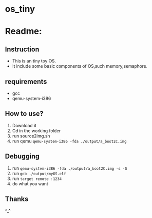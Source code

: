 # os_tiny

# Readme:
## Instruction
- This is an tiny toy OS.
- It include some basic components of OS,such memory,semaphore.

## requirements
- gcc
- qemu-system-i386

## How to use?
1. Download it
2. Cd in the working folder
3. run source2img.sh
4. run qemu `qemu-system-i386 -fda ./output/a_boot2C.img`

## Debugging
1. run `qemu-system-i386 -fda ./output/a_boot2C.img -s -S`
2. run `gdb ./output/myOS.elf`
3. run `target remote :1234`
4. do what you want

## Thanks
^_^